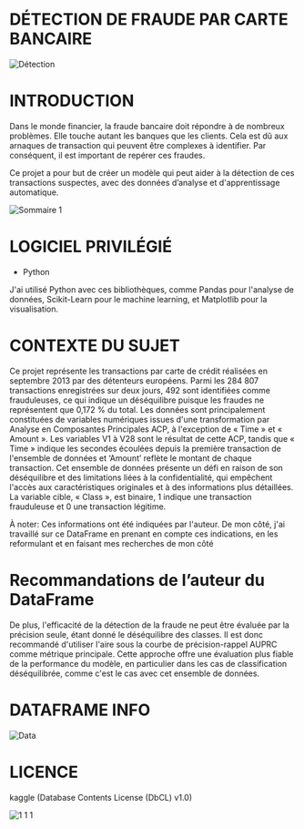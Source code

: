 # DÉTECTION DE FRAUDE PAR CARTE BANCAIRE

![Détection](https://github.com/MarvinLaurac/D-tection-de-fraude-de-carte-bancaire/assets/152433361/04bec3e6-ae4d-4e4a-902c-b1342e376712)

# INTRODUCTION
Dans le monde financier, la fraude bancaire doit répondre à de nombreux problèmes. Elle touche autant les
banques que les clients. Cela est dû aux arnaques de transaction qui peuvent être complexes à identifier.
Par conséquent, il est important de repérer ces fraudes.

Ce projet a pour but de créer un modèle qui peut aider à la détection de ces transactions suspectes, avec
des données d’analyse et d'apprentissage automatique.

![Sommaire 1](https://github.com/MarvinLaurac/Detection-de-fraude-de-carte-bancaire/assets/152433361/8d68312d-00a8-4532-93b2-300526084fd0)

# LOGICIEL PRIVILÉGIÉ
  - Python

J'ai utilisé Python avec ces bibliothèques, comme Pandas pour l'analyse de données, Scikit-Learn pour le
machine learning, et Matplotlib pour la visualisation.

# CONTEXTE DU SUJET
Ce projet représente les transactions par carte de crédit réalisées en septembre 2013 par des détenteurs
européens. Parmi les 284 807 transactions enregistrées sur deux jours, 492 sont identifiées comme
frauduleuses, ce qui indique un déséquilibre puisque les fraudes ne représentent que 0,172 % du total. Les
données sont principalement constituées de variables numériques issues d'une transformation par Analyse
en Composantes Principales ACP, à l'exception de « Time » et « Amount ». Les variables V1 à V28 sont le
résultat de cette ACP, tandis que « Time » indique les secondes écoulées depuis la première transaction de
l'ensemble de données et ‘Amount’ reflète le montant de chaque transaction. Cet ensemble de données
présente un défi en raison de son déséquilibre et des limitations liées à la confidentialité, qui empêchent
l'accès aux caractéristiques originales et à des informations plus détaillées. La variable cible, « Class », est
binaire, 1 indique une transaction frauduleuse et 0 une transaction légitime.

À noter: Ces informations ont été indiquées par l'auteur. De mon côté, j'ai travaillé sur ce DataFrame en
prenant en compte ces indications, en les reformulant et en faisant mes recherches de mon côté

# Recommandations de l’auteur du DataFrame
De plus, l'efficacité de la détection de la fraude ne peut être évaluée par la précision seule, étant donné le
déséquilibre des classes. Il est donc recommandé d'utiliser l'aire sous la courbe de précision-rappel AUPRC
comme métrique principale. Cette approche offre une évaluation plus fiable de la performance du modèle, en
particulier dans les cas de classification déséquilibrée, comme c'est le cas avec cet ensemble de données.

# DATAFRAME INFO
![Data](https://github.com/MarvinLaurac/D-tection-de-fraude-de-carte-bancaire/assets/152433361/ce1c86c4-2667-47a3-8268-77c2e9c9fb55)

# LICENCE
kaggle  (Database Contents License (DbCL) v1.0)

![1 1 1](https://github.com/MarvinLaurac/D-tection-de-fraude-de-carte-bancaire/assets/152433361/b9512f96-d5a9-40bf-9488-4ee32c51f5cd)


